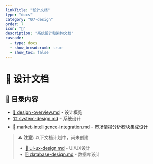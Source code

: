 ```yaml
---
linkTitle: "设计文档"
type: "docs"
category: "07-design"
order: 7
icon: "🎨"
description: "系统设计和架构文档"
cascade:
  - type: docs
  - show_breadcrumb: true
  - show_toc: false
---
```


# 🎨 设计文档

## 📂 目录内容

- [📖 design-overview.md](design-overview.md) - 设计概览
- [🏗️ system-design.md](system-design.md) - 系统设计
- [🎯 market-intelligence-integration.md](market-intelligence-integration.md) - 市场情报分析模块集成设计

> ⚠️ **注意**: 以下文档计划中，尚未创建
> - [🎨 ui-ux-design.md](ui-ux-design.md) - UI/UX设计
> - [🗄️ database-design.md](database-design.md) - 数据库设计
